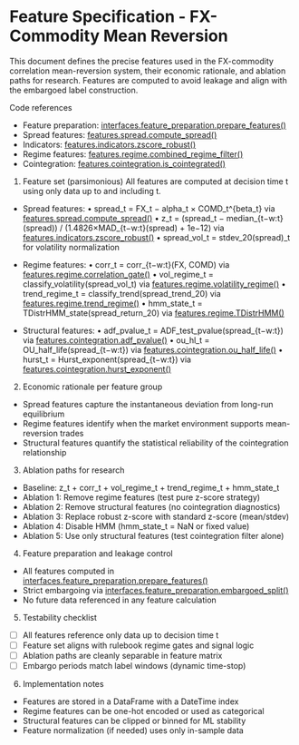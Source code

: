 # Feature Specification - FX-Commodity Mean Reversion

This document defines the precise features used in the FX-commodity correlation mean-reversion system, their economic rationale, and ablation paths for research. Features are computed to avoid leakage and align with the embargoed label construction.

Code references
- Feature preparation: [interfaces.feature_preparation.prepare_features()](src/interfaces/feature_preparation.py:1)
- Spread features: [features.spread.compute_spread()](src/features/spread.py:54)
- Indicators: [features.indicators.zscore_robust()](src/features/indicators.py:233)
- Regime features: [features.regime.combined_regime_filter()](src/features/regime.py:355)
- Cointegration: [features.cointegration.is_cointegrated()](src/features/cointegration.py:164)

1) Feature set (parsimonious)
All features are computed at decision time t using only data up to and including t.

- Spread features:
  • spread_t = FX_t − alpha_t × COMD_t^{beta_t} via [features.spread.compute_spread()](src/features/spread.py:54)
  • z_t = (spread_t − median_{t−w:t}(spread)) / (1.4826×MAD_{t−w:t}(spread) + 1e−12) via [features.indicators.zscore_robust()](src/features/indicators.py:233)
  • spread_vol_t = stdev_20(spread)_t for volatility normalization

- Regime features:
  • corr_t = corr_{t−w:t}(FX, COMD) via [features.regime.correlation_gate()](src/features/regime.py:17)
  • vol_regime_t = classify_volatility(spread_vol_t) via [features.regime.volatility_regime()](src/features/regime.py:233)
  • trend_regime_t = classify_trend(spread_trend_20) via [features.regime.trend_regime()](src/features/regime.py:266)
  • hmm_state_t = TDistrHMM_state(spread_return_20) via [features.regime.TDistrHMM()](src/features/regime.py:145)

- Structural features:
  • adf_pvalue_t = ADF_test_pvalue(spread_{t−w:t}) via [features.cointegration.adf_pvalue()](src/features/cointegration.py:1)
  • ou_hl_t = OU_half_life(spread_{t−w:t}) via [features.cointegration.ou_half_life()](src/features/cointegration.py:52)
  • hurst_t = Hurst_exponent(spread_{t−w:t}) via [features.cointegration.hurst_exponent()](src/features/cointegration.py:124)

2) Economic rationale per feature group
- Spread features capture the instantaneous deviation from long-run equilibrium
- Regime features identify when the market environment supports mean-reversion trades
- Structural features quantify the statistical reliability of the cointegration relationship

3) Ablation paths for research
- Baseline: z_t + corr_t + vol_regime_t + trend_regime_t + hmm_state_t
- Ablation 1: Remove regime features (test pure z-score strategy)
- Ablation 2: Remove structural features (no cointegration diagnostics)
- Ablation 3: Replace robust z-score with standard z-score (mean/stdev)
- Ablation 4: Disable HMM (hmm_state_t = NaN or fixed value)
- Ablation 5: Use only structural features (test cointegration filter alone)

4) Feature preparation and leakage control
- All features computed in [interfaces.feature_preparation.prepare_features()](src/interfaces/feature_preparation.py:1)
- Strict embargoing via [interfaces.feature_preparation.embargoed_split()](src/interfaces/feature_preparation.py:201)
- No future data referenced in any feature calculation

5) Testability checklist
- [ ] All features reference only data up to decision time t
- [ ] Feature set aligns with rulebook regime gates and signal logic
- [ ] Ablation paths are cleanly separable in feature matrix
- [ ] Embargo periods match label windows (dynamic time-stop)

6) Implementation notes
- Features are stored in a DataFrame with a DateTime index
- Regime features can be one-hot encoded or used as categorical
- Structural features can be clipped or binned for ML stability
- Feature normalization (if needed) uses only in-sample data